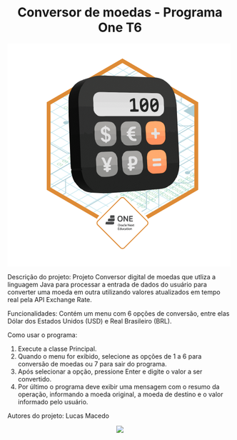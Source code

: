 <h1 align="center"> Conversor de moedas - Programa One T6 </h1>

<img align="center" src="https://github.com/lucas-smacedo/Conversor-de-moedas/blob/master/Badge-Conversor.png" alt="Badge_Conversor_de_Moedas">



Descrição do projeto:
Projeto Conversor digital de moedas que utliza a linguagem Java para processar a entrada de dados do usuário para converter uma moeda em outra utilizando valores atualizados em tempo real pela API Exchange Rate.

Funcionalidades:
Contém um menu com 6 opções de conversão, entre elas Dólar dos Estados Unidos (USD) e Real Brasileiro (BRL).

Como usar o programa:
1. Execute a classe Principal.
2. Quando o menu for exibido, selecione as opções de 1 a 6 para conversão de moedas ou 7 para sair do programa.
3. Após selecionar a opção, pressione Enter e digite o valor a ser convertido.
4. Por último o programa deve exibir uma mensagem com o resumo da operação, informando a moeda original, a moeda de destino e o valor informado pelo usuário.

Autores do projeto:
Lucas Macedo

<p align="center">
<img loading="lazy" src="http://img.shields.io/static/v1?label=STATUS&message=EM%20DESENVOLVIMENTO&color=GREEN&style=for-the-badge"/>
</p>
